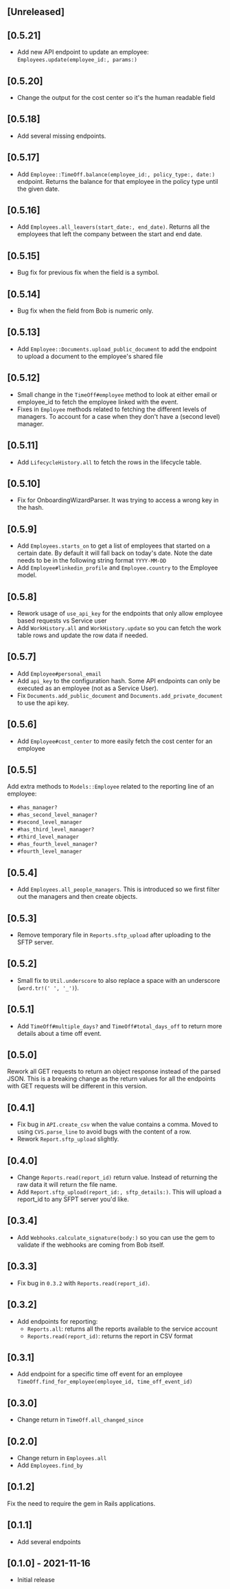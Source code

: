 
## [Unreleased]

## [0.5.21]
- Add new API endpoint to update an employee: `Employees.update(employee_id:, params:)`

## [0.5.20]

- Change the output for the cost center so it's the human readable field

## [0.5.18]

- Add several missing endpoints. 

## [0.5.17]

- Add `Employee::TimeOff.balance(employee_id:, policy_type:, date:)` endpoint. Returns the balance for that employee in the policy type until the given date.

## [0.5.16]

- Add `Employees.all_leavers(start_date:, end_date)`. Returns all the employees that left the company between the start and end date.

## [0.5.15]

- Bug fix for previous fix when the field is a symbol.

## [0.5.14]

- Bug fix when the field from Bob is numeric only.

## [0.5.13]

- Add `Employee::Documents.upload_public_document` to add the endpoint to upload a document to the employee's shared file

## [0.5.12]
- Small change in the `TimeOff#employee` method to look at either email or employee_id to fetch the employee linked with the event. 
- Fixes in `Employee` methods related to fetching the different levels of managers. To account for a case when they don't have a (second level) manager.

## [0.5.11]
- Add `LifecycleHistory.all` to fetch the rows in the lifecycle table.

## [0.5.10]
- Fix for OnboardingWizardParser. It was trying to access a wrong key in the hash. 

## [0.5.9]
- Add `Employees.starts_on` to get a list of employees that started on a certain date. By default it will fall back on today's date. Note the date needs to be in the following string format `YYYY-MM-DD`
- Add `Employee#linkedin_profile` and `Employee.country` to the Employee model.

## [0.5.8]
- Rework usage of `use_api_key` for the endpoints that only allow employee based requests vs Service user
- Add `WorkHistory.all` and `WorkHistory.update` so you can fetch the work table rows and update the row data if needed.

## [0.5.7]

- Add `Employee#personal_email` 
- Add `api_key` to the configuration hash. Some API endpoints can only be executed as an employee (not as a Service User).
- Fix `Documents.add_public_document` and `Documents.add_private_document` to use the api key.

## [0.5.6]

- Add `Employee#cost_center` to more easily fetch the cost center for an employee

## [0.5.5]

Add extra methods to `Models::Employee` related to the reporting line of an employee:
- `#has_manager?`
- `#has_second_level_manager?`
- `#second_level_manager`
- `#has_third_level_manager?`
- `#third_level_manager`
- `#has_fourth_level_manager?`
- `#fourth_level_manager`

## [0.5.4]

- Add `Employees.all_people_managers`. This is introduced so we first filter out the managers and then create objects.

## [0.5.3]

- Remove temporary file in `Reports.sftp_upload` after uploading to the SFTP server.

## [0.5.2]

- Small fix to `Util.underscore` to also replace a space with an underscore (`word.tr!(' ', '_')`).

## [0.5.1]

- Add `TimeOff#multiple_days?` and `TimeOff#total_days_off` to return more details about a time off event.

## [0.5.0]
Rework all GET requests to return an object response instead of the parsed JSON. This is a breaking change as the return
values for all the endpoints with GET requests will be different in this version.

## [0.4.1]

- Fix bug in `API.create_csv` when the value contains a comma. Moved to using `CVS.parse_line` to avoid bugs with the content of a row.
- Rework `Report.sftp_upload` slightly. 

## [0.4.0]

- Change `Reports.read(report_id)` return value. Instead of returning the raw data it will return the file name.
- Add `Report.sftp_upload(report_id:, sftp_details:)`. This will upload a report_id to any SFPT server you'd like.

## [0.3.4]
- Add `Webhooks.calculate_signature(body:)` so you can use the gem to validate if the webhooks are coming from Bob itself.

## [0.3.3]
- Fix bug in `0.3.2` with `Reports.read(report_id)`. 

## [0.3.2]

- Add endpoints for reporting: 
  - `Reports.all`: returns all the reports available to the service account
  - `Reports.read(report_id)`: returns the report in CSV format

## [0.3.1]

- Add endpoint for a specific time off event for an employee `TimeOff.find_for_employee(employee_id, time_off_event_id)`

## [0.3.0]

- Change return in `TimeOff.all_changed_since`

## [0.2.0]

- Change return in `Employees.all`
- Add `Employees.find_by`

## [0.1.2]
Fix the need to require the gem in Rails applications.

## [0.1.1]
- Add several endpoints

## [0.1.0] - 2021-11-16

- Initial release
